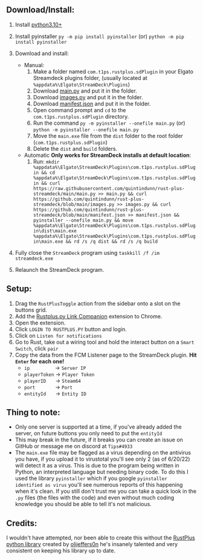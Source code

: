 ## Download/Install:
1. Install [python3.10+](https://www.python.org/downloads/)
2. Install pyinstaller `py -m pip install pyinstaller` (or) `python -m pip install pyinstaller`

3. Download and install:
   * Manual:
     1. Make a folder named `com.t1ps.rustplus.sdPlugin` in your Elgato Streamdeck plugins folder, (usually located at `%appdata%\Elgato\StreamDeck\Plugins`)
     2. Download [main.py](https://raw.githubusercontent.com/quintindunn/rust-plus-streamdeck/main/main.py) and put it in the folder.
     3. Download [images.py](https://github.com/quintindunn/rust-plus-streamdeck/blob/main/images.py) and put it in the folder.
     4. Download [manifest.json](https://github.com/quintindunn/rust-plus-streamdeck/blob/main/manifest.json) and put it in the folder.
     5. Open command prompt and `cd` to the `com.t1ps.rustplus.sdPlugin` directory.
     6. Run the command `py -m pyinstaller --onefile main.py` (or) `python -m pyinstaller --onefile main.py`
     7. Move the `main.exe` file from the `dist` folder to the root folder (`com.t1ps.rustplus.sdPlugin`)
     8. Delete the `dist` and `build` folders.
   * Automatic **Only works for StreamDeck installs at default location**:
     1. Run: `mkdir %appdata%\Elgato\StreamDeck\Plugins\com.t1ps.rustplus.sdPlugin && cd %appdata%\Elgato\StreamDeck\Plugins\com.t1ps.rustplus.sdPlugin && curl https://raw.githubusercontent.com/quintindunn/rust-plus-streamdeck/main/main.py >> main.py && curl https://github.com/quintindunn/rust-plus-streamdeck/blob/main/images.py >> images.py && curl https://github.com/quintindunn/rust-plus-streamdeck/blob/main/manifest.json >> manifest.json && pyinstaller --onefile main.py && move %appdata%\Elgato\StreamDeck\Plugins\com.t1ps.rustplus.sdPlugin\dist\main.exe %appdata%\Elgato\StreamDeck\Plugins\com.t1ps.rustplus.sdPlugin\main.exe && rd /s /q dist && rd /s /q build`
4. Fully close the `StreamDeck` program using `taskkill /f /im streamdeck.exe`
5. Relaunch the StreamDeck program.

## Setup:
1. Drag the `RustPlusToggle` action from the sidebar onto a slot on the buttons grid.
2. Add the [Rustplus.py Link Companion](https://chrome.google.com/webstore/detail/rustpluspy-link-companion/gojhnmnggbnflhdcpcemeahejhcimnlf?hl=en) extension to Chrome.
3. Open the extension.
4. Click `LOGIN TO RUSTPLUS.PY` button and login.
5. Click on `Listen for notifications`
6. Go to Rust, take out a wiring tool and hold the interact button on a `Smart Switch`, click `pair`
7. Copy the data from the FCM Listener page to the StreamDeck plugin. **Hit `Enter` for each one!**
   * `ip` &ensp;&ensp;&ensp;&ensp;&ensp;&ensp;&ensp;&ensp;&ensp;-> `Server IP`
   * `playerToken` -> `Player Token`
   * `playerID` &ensp;&ensp;&ensp;-> `Steam64`
   * `port` &ensp;&ensp;&ensp;&ensp;&ensp;&ensp;&ensp;-> `Port`
   * `entityId` &ensp;&ensp;&ensp;-> `Entity ID`

## Thing to note:
* Only one server is supported at a time, if you've already added the server, on future buttons you only need to put the `entityId`
* This may break in the future, if it breaks you can create an issue on GitHub or message me on discord at `Tips#4933`
* The `main.exe` file may be flagged as a virus depending on the antivirus you have, if you upload it to virustotal you'll see only 2 (as of 6/20/22) will detect it as a virus. This is due to the program being written in Python, an interpreted language but needing binary code. To do this I used the library `pyinstaller` which if you google `pyinstaller identified as virus` you'll see numerous reports of this happening when it's clean. If you still don't trust me you can take a quick look in the `.py` files (the files with the code) and even without much coding knowledge you should be able to tell it's not malicious. 

## Credits:
I wouldn't have attempted, nor been able to create this without the [RustPlus python library](https://pypi.org/project/rustplus/) created by [olijeffers0n](https://github.com/olijeffers0n/rustplus) he's insanely talented and very consistent on keeping his library up to date.
